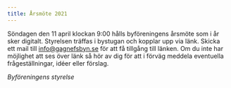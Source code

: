 ```yaml
---
title: Årsmöte 2021
---
```


Söndagen den 11 april klockan 9:00 hålls byföreningens årsmöte som i år sker digitalt. Styrelsen träffas i bystugan och kopplar upp via länk. Skicka ett mail till info@gagnefsbyn.se för att få tillgång till länken. Om du inte har möjlighet att ses över länk så hör av dig för att i förväg meddela eventuella frågeställningar, idéer eller förslag.

*Byföreningens styrelse*

